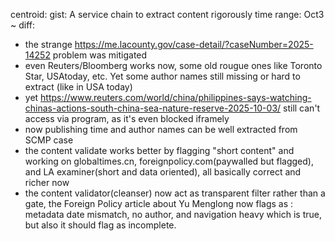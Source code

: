 centroid: 
gist: A service chain to extract content rigorously 
time range: Oct3 ~ 
diff: 
- the strange https://me.lacounty.gov/case-detail/?caseNumber=2025-14252 problem was mitigated
- even Reuters/Bloomberg works now, some old rougue ones like Toronto Star, USAtoday, etc. Yet some author names still missing  or hard to extract (like in USA today)
- yet https://www.reuters.com/world/china/philippines-says-watching-chinas-actions-south-china-sea-nature-reserve-2025-10-03/ still can't access via program, as it's even blocked iframely
- now publishing time and author names can be well extracted from SCMP case
- the content validate works better by flagging "short content" and working on globaltimes.cn, foreignpolicy.com(paywalled but flagged), and LA examiner(short and data oriented), all basically correct and richer now
- the content validator(cleanser) now act as transparent filter rather than a gate, the Foreign Policy article about Yu Menglong now flags as : metadata date mismatch, no author, and navigation heavy which is true, but also it should flag as incomplete.  
